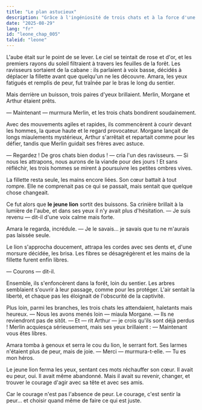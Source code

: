 ```yaml
---
title: "Le plan astucieux"
description: "Grâce à l'ingéniosité de trois chats et à la force d'une promesse tenue, le lion libère la fillette. Ainsi la peur devient alliée, l'amitié devient salut, et le destin se transforme en légende."
date: "2025-08-29"
lang: "fr"
id: "leone_chap_005"
taleid: "leone"
---
```


L'aube était sur le point de se lever. Le ciel se teintait de rose et d'or, et les premiers rayons du soleil filtraient à travers les feuilles de la forêt. Les ravisseurs sortaient de la cabane : ils parlaient à voix basse, décidés à déplacer la fillette avant que quelqu'un ne les découvre.
Amara, les yeux fatigués et remplis de peur, fut traînée par le bras le long du sentier.

Mais derrière un buisson, trois paires d'yeux brillaient.
Merlin, Morgane et Arthur étaient prêts.

— Maintenant — murmura Merlin, et les trois chats bondirent soudainement.

Avec des mouvements agiles et rapides, ils commencèrent à courir devant les hommes, la queue haute et le regard provocateur. Morgane lançait de longs miaulements mystérieux, Arthur s'arrêtait et repartait comme pour les défier, tandis que Merlin guidait ses frères avec astuce.

— Regardez ! De gros chats bien dodus ! — cria l'un des ravisseurs. — Si nous les attrapons, nous aurons de la viande pour des jours !
Et sans réfléchir, les trois hommes se mirent à poursuivre les petites ombres vives.

La fillette resta seule, les mains encore liées. Son cœur battait à tout rompre. Elle ne comprenait pas ce qui se passait, mais sentait que quelque chose changeait.

Ce fut alors que **le jeune lion** sortit des buissons.
Sa crinière brillait à la lumière de l'aube, et dans ses yeux il n'y avait plus d'hésitation.
— Je suis revenu — dit-il d'une voix calme mais forte.

Amara le regarda, incrédule. — Je le savais... je savais que tu ne m'aurais pas laissée seule.

Le lion s'approcha doucement, attrapa les cordes avec ses dents et, d'une morsure décidée, les brisa. Les fibres se désagrégèrent et les mains de la fillette furent enfin libres.

— Courons — dit-il.

Ensemble, ils s'enfoncèrent dans la forêt, loin du sentier. Les arbres semblaient s'ouvrir à leur passage, comme pour les protéger. L'air sentait la liberté, et chaque pas les éloignait de l'obscurité de la captivité.

Plus loin, parmi les branches, les trois chats les attendaient, haletants mais heureux.
— Nous les avons menés loin — miaula Morgane. — Ils ne reviendront pas de sitôt.
— Et — rit Arthur — je crois qu'ils sont déjà perdus !
Merlin acquiesça sérieusement, mais ses yeux brillaient : — Maintenant vous êtes libres.

Amara tomba à genoux et serra le cou du lion, le serrant fort. Ses larmes n'étaient plus de peur, mais de joie.
— Merci — murmura-t-elle. — Tu es mon héros.

Le jeune lion ferma les yeux, sentant ces mots réchauffer son cœur.
Il avait eu peur, oui. Il avait même abandonné. Mais il avait su revenir, changer, et trouver le courage d'agir avec sa tête et avec ses amis.

Car le courage n'est pas l'absence de peur.
Le courage, c'est sentir la peur... et choisir quand même de faire ce qui est juste.
